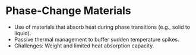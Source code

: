 # Phase-Change Materials 

- Use of materials that absorb heat during phase transitions (e.g., solid to liquid).
- Passive thermal management to buffer sudden temperature spikes.
- Challenges: Weight and limited heat absorption capacity.